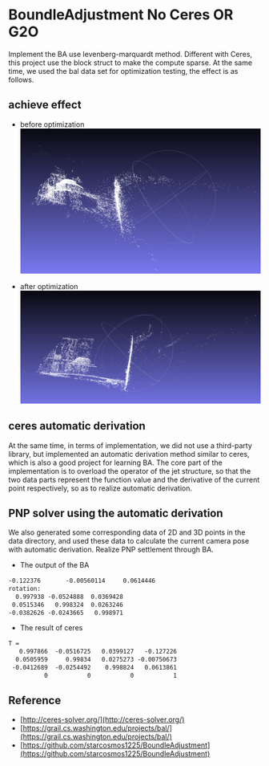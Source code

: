 # BoundleAdjustment No Ceres OR G2O
Implement the BA use levenberg-marquardt method. Different with Ceres, this project use the block struct to make the compute sparse. At the same time, we used the bal data set for optimization testing, the effect is as follows.

## achieve effect

- before optimization
![](./images/before_optimize.png)

- after optimization
![](./images/optimize.png)

## ceres automatic derivation
At the same time, in terms of implementation, we did not use a third-party library, but implemented an automatic derivation method similar to ceres, which is also a good project for learning BA. The core part of the implementation is to overload the operator of the jet structure, so that the two data parts represent the function value and the derivative of the current point respectively, so as to realize automatic derivation.

## PNP solver using the automatic derivation
We also generated some corresponding data of 2D and 3D points in the data directory, and used these data to calculate the current camera pose with automatic derivation. Realize PNP settlement through BA.
- The output of the BA
```shell
-0.122376       -0.00560114     0.0614446
rotation:
  0.997938 -0.0524888  0.0369428
 0.0515346   0.998324  0.0263246
-0.0382626 -0.0243665   0.998971
```

- The result of ceres

```shell
T = 
   0.997866  -0.0516725   0.0399127   -0.127226
  0.0505959     0.99834   0.0275273 -0.00750673
 -0.0412689  -0.0254492    0.998824   0.0613861
          0           0           0           1
```

## Reference
- [http://ceres-solver.org/](http://ceres-solver.org/)
- [https://grail.cs.washington.edu/projects/bal/](https://grail.cs.washington.edu/projects/bal/)
- [https://github.com/starcosmos1225/BoundleAdjustment](https://github.com/starcosmos1225/BoundleAdjustment)
